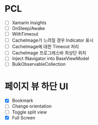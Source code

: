 # PCL
- [ ] Xamarin Insights
- [ ] OnSleep/Awake
- [ ] WithTimeout
- [ ] CacheImage가 느려질 경우 Indicator 표시
- [ ] CacheImage에 대한 Timeout 처리
- [ ] CacheImage 프로그레스바 최상단 위치
- [ ] Inject INavigator into BaseViewModel
- [ ] BulkObservableCollection

# 페이지 뷰 하단 UI
- [x] Bookmark
- [ ] Change orientation
- [ ] Toggle split view
- [x] Full Screen
